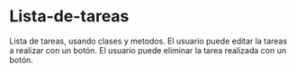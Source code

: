 # Lista-de-tareas
Lista de tareas, usando clases y metodos.
El usuario puede editar la tareas a realizar con un botón.
El usuario puede eliminar la tarea realizada con un botón.

